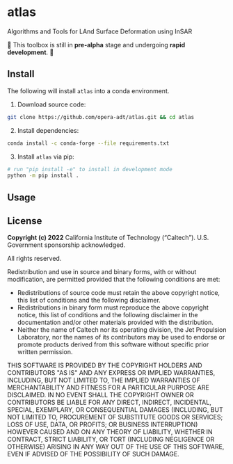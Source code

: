 # atlas

Algorithms and Tools for LAnd Surface Deformation using InSAR

🚨 This toolbox is still in **pre-alpha** stage and undergoing **rapid development**. 🚨

## Install

The following will install `atlas` into a conda environment.

1. Download source code:

```bash
git clone https://github.com/opera-adt/atlas.git && cd atlas
```

2. Install dependencies:

```bash
conda install -c conda-forge --file requirements.txt
```

3. Install `atlas` via pip:

```bash
# run "pip install -e" to install in development mode
python -m pip install .
```

## Usage

## License
**Copyright (c) 2022** California Institute of Technology (“Caltech”). U.S. Government
sponsorship acknowledged.

All rights reserved.

Redistribution and use in source and binary forms, with or without modification, are permitted provided
that the following conditions are met:
* Redistributions of source code must retain the above copyright notice, this list of conditions and
the following disclaimer.
* Redistributions in binary form must reproduce the above copyright notice, this list of conditions
and the following disclaimer in the documentation and/or other materials provided with the
distribution.
* Neither the name of Caltech nor its operating division, the Jet Propulsion Laboratory, nor the
names of its contributors may be used to endorse or promote products derived from this software
without specific prior written permission.

THIS SOFTWARE IS PROVIDED BY THE COPYRIGHT HOLDERS AND CONTRIBUTORS "AS
IS" AND ANY EXPRESS OR IMPLIED WARRANTIES, INCLUDING, BUT NOT LIMITED TO,
THE IMPLIED WARRANTIES OF MERCHANTABILITY AND FITNESS FOR A PARTICULAR
PURPOSE ARE DISCLAIMED. IN NO EVENT SHALL THE COPYRIGHT OWNER OR
CONTRIBUTORS BE LIABLE FOR ANY DIRECT, INDIRECT, INCIDENTAL, SPECIAL,
EXEMPLARY, OR CONSEQUENTIAL DAMAGES (INCLUDING, BUT NOT LIMITED TO,
PROCUREMENT OF SUBSTITUTE GOODS OR SERVICES; LOSS OF USE, DATA, OR PROFITS;
OR BUSINESS INTERRUPTION) HOWEVER CAUSED AND ON ANY THEORY OF LIABILITY,
WHETHER IN CONTRACT, STRICT LIABILITY, OR TORT (INCLUDING NEGLIGENCE OR
OTHERWISE) ARISING IN ANY WAY OUT OF THE USE OF THIS SOFTWARE, EVEN IF
ADVISED OF THE POSSIBILITY OF SUCH DAMAGE.
